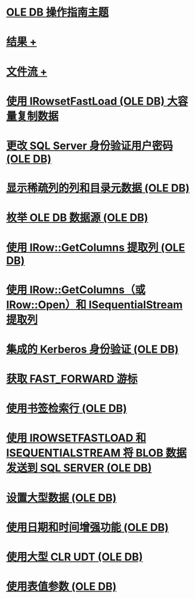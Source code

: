 # [OLE DB 操作指南主题](ole-db-how-to-topics.md)

# [结果 +](../../relational-databases/native-client-ole-db-how-to/results/processing-results-how-to-topics-ole-db.md)
# [文件流 +](../../relational-databases/native-client-ole-db-how-to/filestream/filestream-and-ole-db.md)

# [使用 IRowsetFastLoad (OLE DB) 大容量复制数据](bulk-copy-data-using-irowsetfastload-ole-db.md)
# [更改 SQL Server 身份验证用户密码 (OLE DB)](change-a-sql-server-authentication-user-password-ole-db.md)
# [显示稀疏列的列和目录元数据 (OLE DB)](display-column-and-catalog-metadata-for-sparse-columns-ole-db.md)
# [枚举 OLE DB 数据源 (OLE DB)](enumerate-ole-db-data-sources-ole-db.md)
# [使用 IRow::GetColumns 提取列 (OLE DB)](fetch-columns-using-irow-getcolumns-ole-db.md)
# [使用 IRow::GetColumns（或 IRow::Open）和 ISequentialStream 提取列](fetch-columns-using-irow-getcolumns-or-irow-open-and-isequentialstream.md)
# [集成的 Kerberos 身份验证 (OLE DB)](integrated-kerberos-authentication-ole-db.md)
# [获取 FAST_FORWARD 游标](obtain-a-fast-forward-cursor.md)
# [使用书签检索行 (OLE DB)](retrieve-rows-using-bookmarks-ole-db.md)
# [使用 IROWSETFASTLOAD 和 ISEQUENTIALSTREAM 将 BLOB 数据发送到 SQL SERVER (OLE DB)](send-blob-data-to-sql-server-using-irowsetfastload-and-isequentialstream-ole-db.md)
# [设置大型数据 (OLE DB)](set-large-data-ole-db.md)
# [使用日期和时间增强功能 (OLE DB)](use-enhanced-date-and-time-features-ole-db.md)
# [使用大型 CLR UDT (OLE DB)](use-large-clr-udts-ole-db.md)
# [使用表值参数 (OLE DB)](use-table-valued-parameters-ole-db.md)
